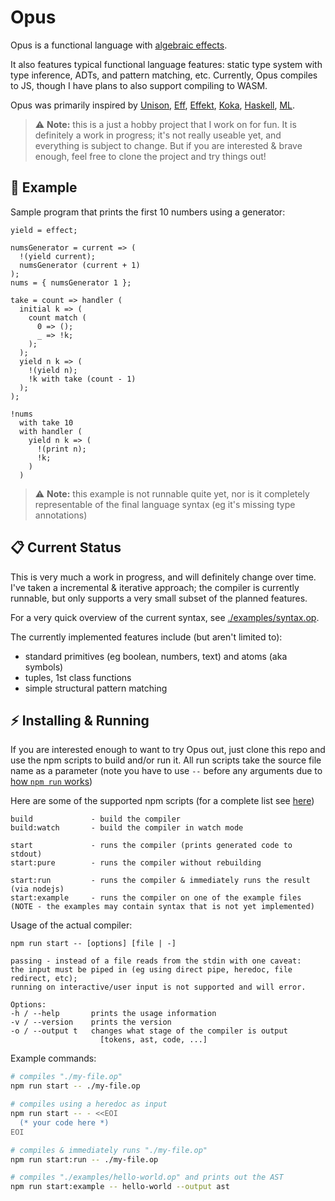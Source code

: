 # Opus

Opus is a functional language with [algebraic effects](https://overreacted.io/algebraic-effects-for-the-rest-of-us/).

It also features typical functional language features: static type system with type inference,
ADTs, and pattern matching, etc. Currently, Opus compiles to JS, though I have plans to
also support compiling to WASM.

Opus was primarily inspired by [Unison](https://www.unisonweb.org/),
[Eff](https://www.eff-lang.org/), [Effekt](https://effekt-lang.org/),
[Koka](https://koka-lang.github.io/koka/doc/index.html),
[Haskell](https://www.haskell.org/), [ML](https://en.wikipedia.org/wiki/ML_(programming_language)).

> :warning: **Note:** this is a just a hobby project that I work on
for fun. It is definitely a work in progress; it's not really useable yet, and
everything is subject to change. But if you are interested & brave enough, feel free to
clone the project and try things out!

## :book: Example

Sample program that prints the first 10 numbers using a generator:
```
yield = effect;

numsGenerator = current => (
  !(yield current);
  numsGenerator (current + 1)
);
nums = { numsGenerator 1 };

take = count => handler (
  initial k => (
    count match (
      0 => ();
      _ => !k;
    );
  );
  yield n k => (
    !(yield n);
    !k with take (count - 1)
  );
);

!nums
  with take 10
  with handler (
    yield n k => (
      !(print n);
      !k;
    ) 
  )
```

> :warning: **Note:** this example is not runnable quite yet, nor is it completely
representable of the final language syntax (eg it's missing type annotations)

## :clipboard: Current Status

This is very much a work in progress, and will definitely change over time. I've taken a
incremental & iterative approach; the compiler is currently runnable, but only supports a very
small subset of the planned features.

For a very quick overview of the current syntax, see [./examples/syntax.op](./examples/syntax.op).

The currently implemented features include (but aren't limited to):
 - standard primitives (eg boolean, numbers, text) and atoms (aka symbols)
 - tuples, 1st class functions
 - simple structural pattern matching

## :zap: Installing & Running

If you are interested enough to want to try Opus out, just clone this repo and use
the npm scripts to build and/or run it. All run scripts take the source file name
as a parameter (note you have to use `--` before any arguments due to
[how `npm run` works](https://docs.npmjs.com/cli/v8/commands/npm-run-script))

Here are some of the supported npm scripts (for a complete list see [here](./package.json#L6))
```
build             - build the compiler
build:watch       - build the compiler in watch mode

start             - runs the compiler (prints generated code to stdout)
start:pure        - runs the compiler without rebuilding

start:run         - runs the compiler & immediately runs the result (via nodejs)
start:example     - runs the compiler on one of the example files
(NOTE - the examples may contain syntax that is not yet implemented)
```

Usage of the actual compiler:
```
npm run start -- [options] [file | -]

passing - instead of a file reads from the stdin with one caveat:
the input must be piped in (eg using direct pipe, heredoc, file redirect, etc);
running on interactive/user input is not supported and will error.

Options:
-h / --help       prints the usage information
-v / --version    prints the version
-o / --output t   changes what stage of the compiler is output
                    [tokens, ast, code, ...]
```

Example commands:
```sh
# compiles "./my-file.op"
npm run start -- ./my-file.op

# compiles using a heredoc as input
npm run start -- - <<EOI
  (* your code here *)
EOI

# compiles & immediately runs "./my-file.op"
npm run start:run -- ./my-file.op

# compiles "./examples/hello-world.op" and prints out the AST
npm run start:example -- hello-world --output ast
```
